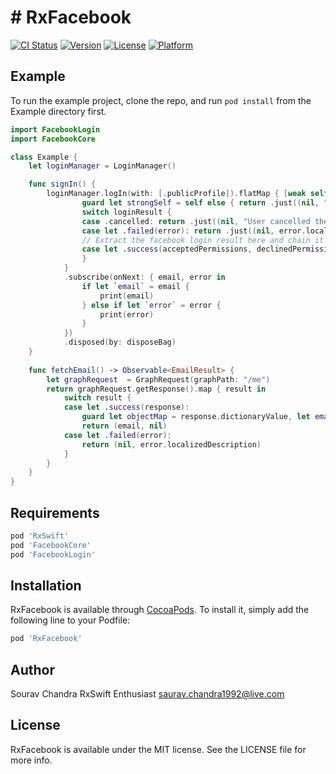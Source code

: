 # # RxFacebook

[![CI Status](http://img.shields.io/travis/sauravexodus/RxFacebook.svg?style=flat)](https://travis-ci.org/sauravexodus/RxFacebook)
[![Version](https://img.shields.io/cocoapods/v/RxFacebook.svg?style=flat)](http://cocoapods.org/pods/RxFacebook)
[![License](https://img.shields.io/cocoapods/l/RxFacebook.svg?style=flat)](http://cocoapods.org/pods/RxFacebook)
[![Platform](https://img.shields.io/cocoapods/p/RxFacebook.svg?style=flat)](http://cocoapods.org/pods/RxFacebook)

## Example
To run the example project, clone the repo, and run `pod install` from the Example directory first.

```swift
import FacebookLogin
import FacebookCore

class Example {
	let loginManager = LoginManager()

	func signIn() {
        loginManager.logIn(with: [.publicProfile]).flatMap { [weak self] (loginResult) -> Observable<EmailResult> in
                guard let strongSelf = self else { return .just((nil, "Something went wrong")) }
                switch loginResult {
                case .cancelled: return .just((nil, "User cancelled the result"))
                case let .failed(error): return .just((nil, error.localizedDescription))
                // Extract the facebook login result here and chain it with your graph request
                case let .success(acceptedPermissions, declinedPermissions, accessToken): return strongSelf.fetchEmail()
                }
            }
            .subscribe(onNext: { email, error in
                if let `email` = email {
                    print(email)
                } else if let `error` = error {
                    print(error)
                }
            })
            .disposed(by: disposeBag)
    }
    
    func fetchEmail() -> Observable<EmailResult> {
        let graphRequest  = GraphRequest(graphPath: "/me")
        return graphRequest.getResponse().map { result in
            switch result {
            case let .success(response):
                guard let objectMap = response.dictionaryValue, let email = objectMap["email"] as? String else { return (nil, "Couldn't find email") }
                return (email, nil)
            case let .failed(error):
                return (nil, error.localizedDescription)
            }
        }
    }
}
```

## Requirements
```ruby
pod 'RxSwift'
pod 'FacebookCore'
pod 'FacebookLogin'
```

## Installation
RxFacebook is available through [CocoaPods](http://cocoapods.org). To install
it, simply add the following line to your Podfile:

```ruby
pod 'RxFacebook'
```

## Author
Sourav Chandra
RxSwift Enthusiast
saurav.chandra1992@live.com

## License
RxFacebook is available under the MIT license. See the LICENSE file for more info.